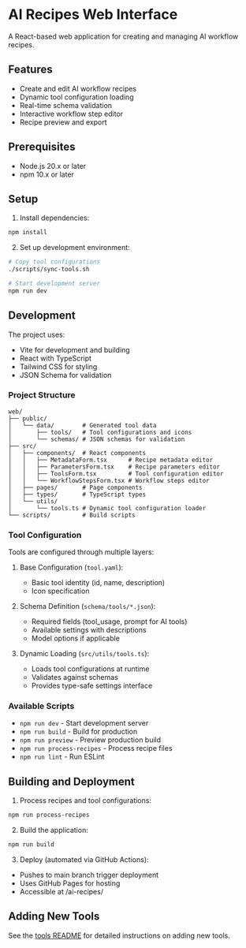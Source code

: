 # AI Recipes Web Interface

A React-based web application for creating and managing AI workflow recipes.

## Features

- Create and edit AI workflow recipes
- Dynamic tool configuration loading
- Real-time schema validation
- Interactive workflow step editor
- Recipe preview and export

## Prerequisites

- Node.js 20.x or later
- npm 10.x or later

## Setup

1. Install dependencies:

```bash
npm install
```

2. Set up development environment:

```bash
# Copy tool configurations
./scripts/sync-tools.sh

# Start development server
npm run dev
```

## Development

The project uses:

- Vite for development and building
- React with TypeScript
- Tailwind CSS for styling
- JSON Schema for validation

### Project Structure

```
web/
├── public/
│   └── data/        # Generated tool data
│       ├── tools/   # Tool configurations and icons
│       └── schemas/ # JSON schemas for validation
├── src/
│   ├── components/  # React components
│   │   ├── MetadataForm.tsx      # Recipe metadata editor
│   │   ├── ParametersForm.tsx    # Recipe parameters editor
│   │   ├── ToolsForm.tsx         # Tool configuration editor
│   │   └── WorkflowStepsForm.tsx # Workflow steps editor
│   ├── pages/       # Page components
│   ├── types/       # TypeScript types
│   └── utils/
│       └── tools.ts # Dynamic tool configuration loader
└── scripts/         # Build scripts
```

### Tool Configuration

Tools are configured through multiple layers:

1. Base Configuration (`tool.yaml`):
   - Basic tool identity (id, name, description)
   - Icon specification

2. Schema Definition (`schema/tools/*.json`):
   - Required fields (tool_usage, prompt for AI tools)
   - Available settings with descriptions
   - Model options if applicable

3. Dynamic Loading (`src/utils/tools.ts`):
   - Loads tool configurations at runtime
   - Validates against schemas
   - Provides type-safe settings interface

### Available Scripts

- `npm run dev` - Start development server
- `npm run build` - Build for production
- `npm run preview` - Preview production build
- `npm run process-recipes` - Process recipe files
- `npm run lint` - Run ESLint

## Building and Deployment

1. Process recipes and tool configurations:

```bash
npm run process-recipes
```

2. Build the application:

```bash
npm run build
```

3. Deploy (automated via GitHub Actions):

- Pushes to main branch trigger deployment
- Uses GitHub Pages for hosting
- Accessible at /ai-recipes/

## Adding New Tools

See the [tools README](../tools/README.md) for detailed instructions on adding new tools.
